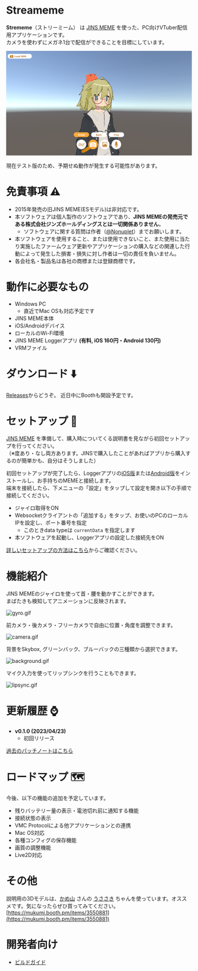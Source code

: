 ﻿# Streameme

**Strememe**（ストリーミーム） は [JINS MEME](https://jinsmeme.com/) を使った、PC向けVTuber配信用アプリケーションです。  
カメラを使わずにメガネ1台で配信ができることを目標にしています。

![title.png](docs/img/title.png)

現在テスト版のため、予期せぬ動作が発生する可能性があります。

# 免責事項 ⚠

- 2015年発売の旧JINS MEME(ESモデル)は非対応です。
- 本ソフトウェアは個人製作のソフトウェアであり、**JINS MEMEの発売元である株式会社ジンズホールディングスとは一切関係ありません**。
  - ソフトウェアに関する質問は作者（[@Nonuplet](https://twitter.com/nonuplet_)）までお願いします。
- 本ソフトウェアを使用すること、または使用できないこと、また使用に当たり実施したファームウェア更新やアプリケーションの購入などの関連した行動によって発生した損害・損失に対し作者は一切の責任を負いません。
- 各会社名・製品名は各社の商標または登録商標です。

# 動作に必要なもの

- Windows PC
  - 直近でMac OSも対応予定です
- JINS MEME本体
- iOS/Androidデバイス
- ローカルのWi-Fi環境
- JINS MEME Loggerアプリ **(有料, iOS 160円・Android 130円)**
- VRMファイル

# ダウンロード ⬇️

[Releases](https://github.com/nonuplet/streameme/releases)からどうぞ。
近日中にBoothも開設予定です。

# セットアップ 🔧

[JINS MEME](https://jinsmeme.com/) を準備して、購入時についてくる説明書を見ながら初回セットアップを行ってください。  
（※度あり・なし両方あります。JINSで購入したことがあればアプリから購入するのが簡単かも、自分はそうしました）

初回セットアップが完了したら、Loggerアプリの[iOS版](https://apps.apple.com/jp/app/jins-meme-logger/id1537937129)または[Android版](https://play.google.com/store/apps/details?id=com.jins_meme.logger4internal)をインストールし、お手持ちのMEMEと接続します。  
端末を接続したら、下メニューの「設定」をタップして設定を開き以下の手順で接続してください。
- ジャイロ取得をON
- Websocketクライアントの「追加する」をタップ、お使いのPCのローカルIPを設定し、ポート番号を指定
  - このときdata typeは `currentData` を指定します
- 本ソフトウェアを起動し、Loggerアプリの設定した接続先をON

[詳しいセットアップの方法はこちら](docs/setup.md)からご確認ください。

# 機能紹介

JINS MEMEのジャイロを使って首・腰を動かすことができます。  
まばたきも検知してアニメーションに反映されます。

![gyro.gif](docs/img/gyro.gif)

前カメラ・後カメラ・フリーカメラで自由に位置・角度を調整できます。

![camera.gif](docs/img/camera.gif)

背景をSkybox, グリーンバック、ブルーバックの三種類から選択できます。

![background.gif](docs/img/background.gif)

マイク入力を使ってリップシンクを行うこともできます。

![lipsync.gif](docs/img/lipsync.gif)

# 更新履歴 ⌚

- **v0.1.0 (2023/04/23)**
  - 初回リリース

[過去のパッチノートはこちら](docs/patchnote.md)

# ロードマップ 🗺

今後、以下の機能の追加を予定しています。

- 残りバッテリー量の表示・電池切れ前に通知する機能
- 接続状態の表示
- VMC Protocolによる他アプリケーションとの連携
- Mac OS対応
- 各種コンフィグの保存機能
- 画質の調整機能
- Live2D対応

# その他

説明用の3Dモデルは、[かめ山](https://twitter.com/mukumi) さんの [うささき](https://mukumi.booth.pm/items/3550881) ちゃんを使っています。オススメです。気になったらぜひ買ってみてください。  
[https://mukumi.booth.pm/items/3550881](https://mukumi.booth.pm/items/3550881)

# 開発者向け

- [ビルドガイド](docs/buildguide.md)